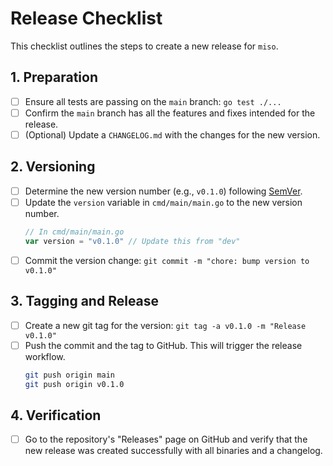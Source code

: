 # Release Checklist

This checklist outlines the steps to create a new release for `miso`.

## 1. Preparation

- [ ] Ensure all tests are passing on the `main` branch: `go test ./...`
- [ ] Confirm the `main` branch has all the features and fixes intended for the release.
- [ ] (Optional) Update a `CHANGELOG.md` with the changes for the new version.

## 2. Versioning

- [ ] Determine the new version number (e.g., `v0.1.0`) following [SemVer](https://semver.org/).
- [ ] Update the `version` variable in `cmd/main/main.go` to the new version number.
  ```go
  // In cmd/main/main.go
  var version = "v0.1.0" // Update this from "dev"
  ```
- [ ] Commit the version change: `git commit -m "chore: bump version to v0.1.0"`

## 3. Tagging and Release

- [ ] Create a new git tag for the version: `git tag -a v0.1.0 -m "Release v0.1.0"`
- [ ] Push the commit and the tag to GitHub. This will trigger the release workflow.
  ```bash
  git push origin main
  git push origin v0.1.0
  ```

## 4. Verification

- [ ] Go to the repository's "Releases" page on GitHub and verify that the new release was created successfully with all binaries and a changelog.
